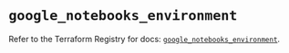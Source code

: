 # `google_notebooks_environment`

Refer to the Terraform Registry for docs: [`google_notebooks_environment`](https://registry.terraform.io/providers/hashicorp/google-beta/6.23.0/docs/resources/google_notebooks_environment).
